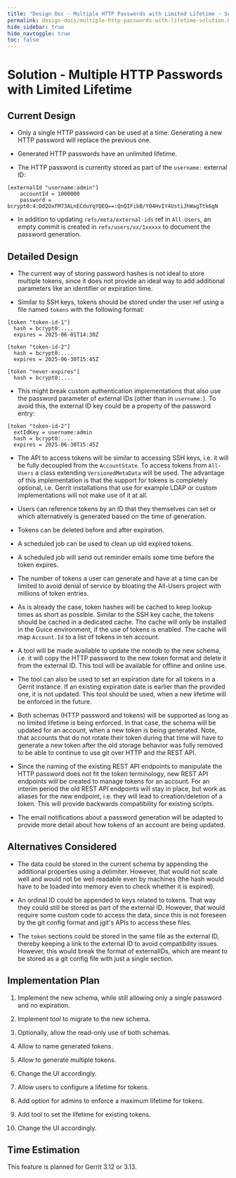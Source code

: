 ```yaml
---
title: "Design Doc - Multiple HTTP Passwords with Limited Lifetime - Solution"
permalink: design-docs/multiple-http-passwords-with-lifetime-solution.html
hide_sidebar: true
hide_navtoggle: true
toc: false
---
```


# Solution - Multiple HTTP Passwords with Limited Lifetime

## <a id="overview"> Current Design

* Only a single HTTP password can be used at a time. Generating a new HTTP
  password will replace the previous one.

* Generated HTTP passwords have an unlimited lifetime.

* The HTTP password is currently stored as part of the `username:` external ID:

```
[externalId "username:admin"]
	accountId = 1000000
	password = bcrypt0:4:Dd2OxFM73ALnECduYqYQEQ==:QnQIFibB/Y04HvIY4UstiJhWagTtk6gN
```

* In addition to updating `refs/meta/external-ids` ref in `All-Users`, an empty
  commit is created in `refs/users/xx/1xxxxx` to document the password generation.

## <a id="detailed-design"> Detailed Design

* The current way of storing password hashes is not ideal to store multiple
  tokens, since it does not provide an ideal way to add additional parameters
  like an identifier or expiration time.

* Similar to SSH keys, tokens should be stored under the user ref using a file
  named `tokens` with the following format:

```
[token "token-id-1"]
  hash = bcrypt0:....
  expires = 2025-06-01T14:30Z

[token "token-id-2"]
  hash = bcrypt0:....
  expires = 2025-06-30T15:45Z

[token "never-expires"]
  hash = bcrypt0:....
```

* This might break custom authentication implementations that also use the
  password parameter of external IDs (other than in `username:`). To avoid this,
  the external ID key could be a property of the password entry:

```
[token "token-id-2"]
  extIdKey = username:admin
  hash = bcrypt0:....
  expires = 2025-06-30T15:45Z
```

* The API to access tokens will be similar to accessing SSH keys, i.e. it will
  be fully decoupled from the `AccountState`. To access tokens from `All-Users`
  a class extending `VersionedMetaData` will be used. The advantage of this
  implementation is that the support for tokens is completely optional, i.e.
  Gerrit installations that use for example LDAP or custom implementations will
  not make use of it at all.

* Users can reference tokens by an ID that they themselves can set or which
  alternatively is generated based on the time of generation.

* Tokens can be deleted before and after expiration.

* A scheduled job can be used to clean up old expired tokens.

* A scheduled job will send out reminder emails some time before the token
  expires.

* The number of tokens a user can generate and have at a time can be limited to
  avoid denial of service by bloating the All-Users project with millions of
  token entries.

* As is already the case, token hashes will be cached to keep lookup times
  as short as possible. Similar to the SSH key cache, the tokens should be
  cached in a dedicated cache. The cache will only be installed in the Guice
  environment, if the use of tokens is enabled. The cache will map `Account.Id`
  to a list of tokens in teh account.

* A tool will be made available to update the notedb to the new schema, i.e.
  it will copy the HTTP password to the new token format and delete it from the
  external ID. This tool will be available for offline and online use.

* The tool can also be used to set an expiration date for all tokens
  in a Gerrit instance. If an existing expiration date is earlier than the
  provided one, it is not updated. This tool should be used, when a new lifetime
  will be enforced in the future.

* Both schemas (HTTP password and tokens) will be supported as long as no limited
  lifetime is being enforced. In that case, the schema will be updated for an
  account, when a new token is being generated. Note, that accounts that do
  not rotate their token during that time will have to generate a new token
  after the old storage behavior was fully removed to be able to continue to use
  git over HTTP and the REST API.

* Since the naming of the existing REST API endpoints to manipulate the HTTP
  password does not fit the token terminology, new REST API endpoints will be
  created to manage tokens for an account. For an interim period the old REST API
  endpoints will stay in place, but work as aliases for the new endpoint, i.e.
  they will lead to creation/deletion of a token. This will provide backwards
  compatibility for existing scripts.

* The email notifications about a password generation will be adapted to provide
  more detail about how tokens of an account are being updated.


## <a id="alternatives-considered"> Alternatives Considered

* The data could be stored in the current schema by appending the additional
  properties using a delimiter. However, that would not scale well and would
  not be well readable even by machines (the hash would have to be loaded into
  memory even to check whether it is expired).

* An ordinal ID could be appended to keys related to tokens. That way they could
  still be stored as part of the external ID. However, that would require some
  custom code to access the data, since this is not foreseen by the git config
  format and jgit's APIs to access these files.

* The `token` sections could be stored in the same file as the external ID,
  thereby keeping a link to the external ID to avoid compatibility issues.
  However, this would break the format of externalIDs, which are meant to be
  stored as a git config file with just a single section.

## <a id="implementation-plan"> Implementation Plan

1) Implement the new schema, while still allowing only a single password and no
   expiration.

2) Implement tool to migrate to the new schema.

3) Optionally, allow the read-only use of both schemas.

4) Allow to name generated tokens.

5) Allow to generate multiple tokens.

6) Change the UI accordingly.

7) Allow users to configure a lifetime for tokens.

8) Add option for admins to enforce a maximum lifetime for tokens.

9)  Add tool to set the lifetime for existing tokens.

10) Change the UI accordingly.


## <a id="time-estimation"> Time Estimation

This feature is planned for Gerrit 3.12 or 3.13.
